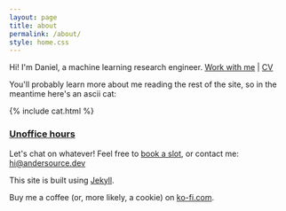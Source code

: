 ```yaml
---
layout: page
title: about
permalink: /about/
style: home.css
---
```


Hi! I'm Daniel, a machine learning research engineer. [Work with me](/work_together/) \| [CV](/cv/)

You'll probably learn more about me reading the rest of the site, so in the meantime here's an ascii cat:

{% include cat.html  %}

### [Unoffice hours](https://interconnected.org/home/2020/09/24/unoffice_hours)
Let's chat on whatever! Feel free to [book a slot](https://calendar.google.com/calendar/u/0/appointments/schedules/AcZssZ0Qu_XFIljIBbwAHr6WKaEY4LjwA4xOqdiAFNV332qTG41pxFmN_RK2GsLUohL1ZSvAwOuOOifZ), or contact me: [hi@andersource.dev](mailto:hi@andersource.dev)

This site is built using [Jekyll](https://jekyllrb.com/).

Buy me a coffee (or, more likely, a cookie) on [ko-fi.com](https://ko-fi.com/andersource).
